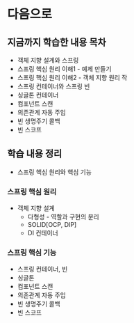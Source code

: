 # 다음으로

## 지금까지 학습한 내용 목차

- 객체 지향 설계와 스프링
- 스프링 핵심 원리 이해1 - 예제 만들기
- 스프링 핵심 원리 이해2 - 객체 지향 원리 작
- 스프링 컨테이너와 스프링 빈
- 싱글톤 컨테이너
- 컴포넌트 스캔
- 의존관계 자동 주입
- 빈 생명주기 콜백
- 빈 스코프

## 학습 내용 정리

- 스프링 핵심 원리와 핵심 기능

### 스프링 핵심 원리

- 객체 지향 설계
  - 다형성 - 역할과 구현의 분리
  - SOLID[OCP, DIP]
  - DI 컨테이너

### 스프링 핵심 기능

- 스프링 컨테이너, 빈
- 싱글톤
- 컴포넌트 스캔
- 의존관계 자동 주입
- 빈 생명주기 콜백
- 빈 스코프
